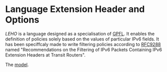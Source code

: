 # Language Extension Header and Options

$LEHO$ is a language designed as a specialisation of [GPFL](https://github.com/diverse-project/5Lang_GPFL/tree/67140a90ba70a2b6b9d66454a4ccca9c28460c9f). It enables the definition of policies solely based on the values of particular IPv6 fields. It has been speciffcaly made to write filtering policies according to [RFC9288](https://www.rfc-editor.org/rfc/rfc9288) named "Recommendations on the Filtering of IPv6 Packets Containing IPv6 Extension Headers at Transit Routers".

The [model](./plugins/fr.inria.diverse.melanger.leho/model/leho%20class%20diagram.jpg).
